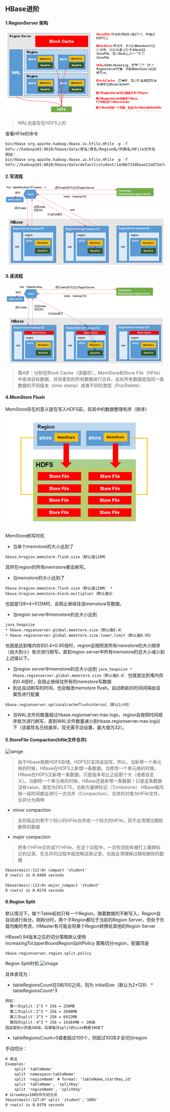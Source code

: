 ## HBase进阶

#### 1.RegionServer 架构
![image](images/RegionServer架构.png)

> WAL也是存在HDFS上的

查看HFile的命令
```
bin/hbase org.apache.hadoop.hbase.io.hfile.HFile -p -f hdfs://hadoop101:8020/hbase/data/库名/表名/Region名/列族名/HFile文件名
例如：
bin/hbase org.apache.hadoop.hbase.io.hfile.HFile -p -f hdfs://hadoop101:8020/hbase/data/default/student/1a306733d6aae21dd75e7c84d867ae2d/info/f0c0115f486c4297815c8ed011b66c72
```

#### 2.写流程
![image](images/HBase写流程.png)

#### 3.读流程
![image](images/HBase读流程.png)

> 第4步：分别在Block Cache（读缓存），MemStore和Store File（HFile）中查询目标数据，并将查到的所有数据进行合并。此处所有数据是指同一条数据的不同版本（time stamp）或者不同的类型（Put/Delete）

#### 4.MemStore Flush
MemStore存在的意义是在写入HDFS前，将其中的数据整理有序（排序）

![image](images/MemStore的Flush机制.png)

MemStore刷写时机
- 当单个memstore的大小达到了
```
hbase.hregion.memstore.flush.size（默认值128M）
```
其所在region的所有memstore都会刷写。
- 当memstore的大小达到了
```
hbase.hregion.memstore.flush.size（默认值128M） * hbase.hregion.memstore.block.multiplier（默认值4）
```
也就是128*4=512M时，会阻止继续往该memstore写数据。
- 当region server中memstore的总大小达到
```
java_heapsize
* hbase.regionserver.global.memstore.size（默认值0.4）
* hbase.regionserver.global.memstore.size.lower.limit（默认值0.95）
```
也就是达到堆内存的0.4*0.95倍时，region会按照其所有memstore的大小顺序（由大到小）依次进行刷写。直到region server中所有memstore的总大小减小到上述值以下。
- 当region server中memstore的总大小达到
```java_heapsize * hbase.regionserver.global.memstore.size（默认值0.4）```
也就是达到堆内存的0.4倍时，会阻止继续往所有的memstore写数据
- 到达自动刷写的时间，也会触发memstore flush。自动刷新的时间间隔由该属性进行配置
```
hbase.regionserver.optionalcacheflushinterval（默认1小时）
```
- 当WAL文件的数量超过hbase.regionserver.max.logs，region会按照时间顺序依次进行刷写，直到WAL文件数量减小到hbase.regionserver.max.log以下（该属性名已经废弃，现无需手动设置，最大值为32）。

#### 5.StoreFile Compaction(hfile文件合并)
![iamge](images/StoreFile合并.png)
> 由于Hbase依赖HDFS存储，HDFS只支持追加写。所以，当新增一个单元格的时候，HBase在HDFS上新增一条数据。当修改一个单元格的时候，HBase在HDFS又新增一条数据，只是版本号比之前那个大（或者自定义）。当删除一个单元格的时候，HBase还是新增一条数据！只是这条数据没有value，类型为DELETE，也称为墓碑标记（Tombstone）
HBase每间隔一段时间都会进行一次合并（Compaction），合并的对象为HFile文件。合并分为两种
- minor compaction
> 会将临近的若干个较小的HFile合并成一个较大的HFile，但不会清理过期和删除的数据
- major compaction
> 把多个HFile合并成1个HFile，在这个过程中，一旦检测到有被打上墓碑标记的记录，在合并的过程中就忽略这条记录，也就会清理掉过期和删除的数据

```
hbase(main):112:0> compact 'student'
0 row(s) in 0.0480 seconds

hbase(main):113:0> major_compact 'student'
0 row(s) in 0.0270 seconds
```
#### 6.Region Split
默认情况下，每个Table起初只有一个Region，随着数据的不断写入，Region会自动进行拆分。刚拆分时，两个子Region都位于当前的Region Server，但处于负载均衡的考虑，HMaster有可能会将某个Region转移给其他的Region Server

HBase0.94版本之后的切分策略默认使用 IncreasingToUpperBoundRegionSplitPolicy 策略切分region，配置项是
```
hbase.regionserver.region.split.policy
```

Region Split时机
![image](images/Region的Split机制.png)

具体表现为：
- tableRegionsCount在0和100之间，则为
  	initialSize（默认为2*128） *  tableRegionsCount^3
```
例如：
  第一次split：1^3 * 256 = 256MB 
  第二次split：2^3 * 256 = 2048MB 
  第三次split：3^3 * 256 = 6912MB 
  第四次split：4^3 * 256 = 16384MB > 10GB
因此取较小的值10GB，后面每次split的size都是10GB了
```
- tableRegionsCount=0或者超过100个，则超过10GB才会切分region

手动切分：
```
# 用法
Examples:
    split 'tableName'
    split 'namespace:tableName'
    split 'regionName' # format: 'tableName,startKey,id'
    split 'tableName', 'splitKey'
    split 'regionName', 'splitKey'
# 以rowkey=1005作为切分点
hbase(main):127:0* split 'student','1005'
0 row(s) in 0.0370 seconds
```
